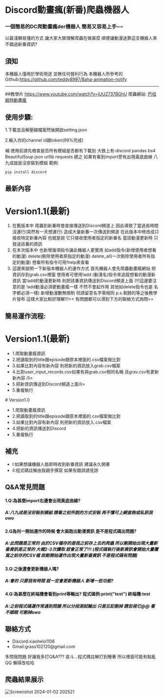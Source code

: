 # Discord動畫瘋(新番)爬蟲機器人
### 一個簡易的DC爬動畫瘋der機器人 簡易又容易上手~~
以最淺顯易懂的方式 讓大家大致理解爬蟲在做甚麼 順便讓動漫迷靠這支機器人來不錯過新番資訊?
## 須知
本機器人僅用於學術用途 並無任何營利行為
本機器人所參考的Github:https://github.com/teddy8997/Baha-animation-notify  

---
##教學片
https://www.youtube.com/watch?v=jUUZ737BGhU
爬蟲網站: [巴哈姆特動畫瘋](https://ani.gamer.com.tw/)
## 使用步驟:                                    
  1.下載並且解壓縮檔案然後開啟setting.json

  2.輸入你的channel id跟token(99%完成)
  
  補.使用前請先檢查是否所有模組是否都有下載到 大致上有:discord pandas bs4 BeautifulSoup json urllib requests 總之 如果有看到import旁有出現黃底曲線 八九成就是沒安裝到模組 
  範例:
  ```
  pip install discord
  ``` 
## 最新內容
# Version1.1(最新)
  1. 在舊版本中 爬蟲到新番時會直接傳送到Discord頻道上 因此導致了當過長時間沒運行(突然有一天想運行) 
     造成大量新番一次傳送到頻道 在此版本中修改成只接收特定新番內容 也就是說 它只接收使用者指定的新番名
     當該動漫更新時 只發送該番的資訊 
  2. 在本次版本中 也新增幾項指令讓此機器人更實用 如add指令(新增使用者想看的動漫) delete(刪除使用者原指定的動漫) delete_all(一次刪除使用者所有指定的動漫) 
     想看所有指令可用!help來查看
  3. 這邊來說明一下新版本機器人的運作方式 首先機器人會先爬蟲動畫瘋網站 把資訊存到grab.csv裡面 使用者可使用!add (動漫名)指令來追蹤想看的動漫新資訊 當!add的動漫更新時
     則把該番資訊傳送到Discord頻道上面 (!!!這邊要注意的是 !add動漫必須更動畫瘋一樣 不然不會起作用 其他如delete指令也是 名字都必須一樣) 新增動漫數無限制 但請留意名字需相同
  p.s.剩餘的等之後教學片發布 這樣大家比較好理解!!!>< 有問題都可以滑到下方的聯絡方式詢問== 
## 簡易運作流程:
# Version1.1(最新)
   <ul>                                        
        <li>1.爬取動畫瘋資訊</li>
        <li>2.把讀取到的title跟episode跟原本裡面的.csv檔案做比對</li>
        <li>3.如果比對內容有新內容 則把新的資訊放入grab.csv檔案</li>
        <li>4.比對user_input_records.csv如果有與grab.csv相同名稱 且grav.csv有更新新內容 /li>
        <li>5.把新資訊傳送到Discord頻道上面/li>
        <li>5.重複執行</li>
      </ul>
# Version1.0
   <ul>                                        
        <li>1.爬取動畫瘋資訊</li>
        <li>2.把讀取到的title跟episode跟原本裡面的.csv檔案做比對</li>
        <li>3.如果比對內容有新內容 則把新的資訊放入.csv檔案</li>
        <li>4.把新的資訊傳送到Discord</li>
        <li>5.重複執行</li>
      </ul>

## 補充
<ul>
  <li>I:如果想讓機器人能即時收到新番資訊 建議永久開著</li>
  <li>II:程式碼註解由我親手撰寫 如果有錯誤請見諒</li>
</ul>

## Q&A常見問題
<h4>1.Q:為甚麼import右邊會出現黃底曲線?</h4>
<h5>A:八九成是沒安裝到模組 請看之前所說的方式安裝 再不懂可上網查詢或私訊我owo</h5>

<h4>2.Q為何一開始運作的時候 會大兩跑出動漫資訊 是不是程式碼出問題?</h4>  
<h5>A:此問題是正常的 由於CSV檔存的是我之前存上去的爬蟲 所以剛開始出現大量新番資訊是正常的 大概2-3次讀取 就會正常了!!! (程式碼執行後新資訊會開始大量覆寫之前存的CSV檔 故剛開始運作出現大量新番資訊 不是程式碼有問題)</h5>

<h4>3.Q:之後還會更新機器人嗎?</h4>
<h5>A:會的 只要我有時間 就一定會更新機器人 新增一些功能?</h5>

<h4>4.Q:為甚麼在終端機會看到print等輸出? 程式碼例:print("test") 終端機:test</h4>
<h5>A:之前程式碼運作常遇到問題 所以分段測試輸出 只是忘記刪掉 請忽視它@@ 看不順眼 可刪掉owo</h5>

## 聯絡方式
<ul>
  <li>Discord:xiaoheio1106</li>
  <li>Gmail:grass102120@gmail.com</li>
</ul>
多問我問題 好讓我多打Q&A??? 哀斗...程式碼註解打到睡著 所以裡面可能有點亂QQ 懶得改哈哈

## 爬蟲結果展示
![Screenshot 2024-01-02 202521](https://github.com/LittleBlack0001/Discord_baha_new_episode_bot/assets/87685533/365df7bc-0d14-445f-b56a-9308d2649648)


